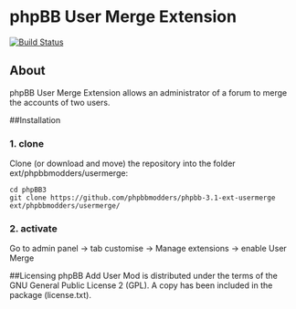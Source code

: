 # phpBB User Merge Extension

[![Build Status](https://travis-ci.org/phpbbmodders/phpbb-3.1-ext-usermerge.svg)](https://travis-ci.org/phpbbmodders/phpbb-3.1-ext-usermerge)
## About
phpBB User Merge Extension allows an administrator of a forum to merge the accounts of two users.


##Installation
### 1. clone
Clone (or download and move) the repository into the folder ext/phpbbmodders/usermerge:

```
cd phpBB3
git clone https://github.com/phpbbmodders/phpbb-3.1-ext-usermerge ext/phpbbmodders/usermerge/
```

### 2. activate
Go to admin panel -> tab customise -> Manage extensions -> enable User Merge

##Licensing
phpBB Add User Mod is distributed under the terms of the GNU General Public
License 2 (GPL). A copy has been included in the package (license.txt).
